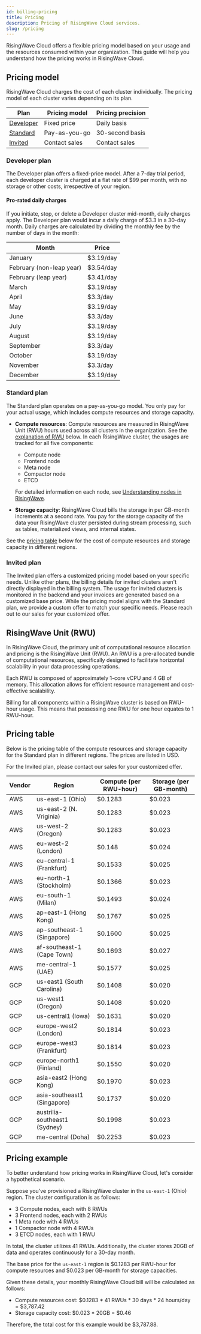 ```yaml
---
id: billing-pricing
title: Pricing
description: Pricing of RisingWave Cloud services.
slug: /pricing
---
```


RisingWave Cloud offers a flexible pricing model based on your usage and the resources consumed within your organization. This guide will help you understand how the pricing works in RisingWave Cloud.

## Pricing model

RisingWave Cloud charges the cost of each cluster individually. The pricing model of each cluster varies depending on its plan.

| Plan | Pricing model | Pricing precision |
| --- | --- | --- |
| [Developer](#developer-plan) | Fixed price | Daily basis |
| [Standard](#standard-plan) | Pay-as-you-go | 30-second basis |
| [Invited](#invited-plan) | Contact sales | Contact sales |

### Developer plan

The Developer plan offers a fixed-price model. After a 7-day trial period, each developer cluster is charged at a flat rate of $99 per month, with no storage or other costs, irrespective of your region.

#### Pro-rated daily charges

If you initiate, stop, or delete a Developer cluster mid-month, daily charges apply. The Developer plan would incur a daily charge of $3.3 in a 30-day month. Daily charges are calculated by dividing the monthly fee by the number of days in the month:

| Month | Price |
| --- | --- |
| January | $3.19/day |
| February (non-leap year) | $3.54/day |
| February (leap year) | $3.41/day |
| March | $3.19/day |
| April | $3.3/day |
| May | $3.19/day |
| June | $3.3/day |
| July | $3.19/day |
| August | $3.19/day |
| September | $3.3/day |
| October | $3.19/day |
| November | $3.3/day |
| December | $3.19/day |

### Standard plan

The Standard plan operates on a pay-as-you-go model. You only pay for your actual usage, which includes compute resources and storage capacity.

- **Compute resources**: Compute resources are measured in RisingWave Unit (RWU) hours used across all clusters in the organization. See the [explanation of RWU](#risingwave-unit-rwu) below. In each RisingWave cluster, the usages are tracked for all five components:

    - Compute node
    - Frontend node
    - Meta node
    - Compactor node
    - ETCD

    For detailed information on each node, see [Understanding nodes in RisingWave](/cluster-choose-a-cluster-plan.md#understanding-nodes-in-risingwave).

- **Storage capacity**: RisingWave Cloud bills the storage in per GB-month increments at a second rate. You pay for the storage capacity of the data your RisingWave cluster persisted during stream processing, such as tables, materialized views, and internal states.

See the [pricing table](#pricing-table) below for the cost of compute resources and storage capacity in different regions.

### Invited plan

The Invited plan offers a customized pricing model based on your specific needs. Unlike other plans, the billing details for invited clusters aren't directly displayed in the billing system. The usage for invited clusters is monitored in the backend and your invoices are generated based on a customized base price. While the pricing model aligns with the Standard plan, we provide a custom offer to match your specific needs. Please reach out to our sales for your customized offer.

## RisingWave Unit (RWU)

In RisingWave Cloud, the primary unit of computational resource allocation and pricing is the RisingWave Unit (RWU). An RWU is a pre-allocated bundle of computational resources, specifically designed to facilitate horizontal scalability in your data processing operations.

Each RWU is composed of approximately 1-core vCPU and 4 GB of memory. This allocation allows for efficient resource management and cost-effective scalability.

Billing for all components within a RisingWave cluster is based on RWU-hour usage. This means that possessing one RWU for one hour equates to 1 RWU-hour.

## Pricing table

Below is the pricing table of the compute resources and storage capacity for the Standard plan in different regions. The prices are listed in USD.

For the Invited plan, please contact our sales for your customized offer.

| Vendor | Region | Compute (per RWU-hour) | Storage (per GB-month) |
| --- | --- | --- | --- |
| AWS | us-east-1 (Ohio) | $0.1283  | $0.023 |
| AWS | us-east-2 (N. Vriginia) | $0.1283  | $0.023 |
| AWS | us-west-2 (Oregon) | $0.1283  | $0.023 |
| AWS | eu-west-2 (London) | $0.148  | $0.024 |
| AWS | eu-central-1 (Frankfurt) | $0.1533  | $0.025 |
| AWS | eu-north-1 (Stockholm) | $0.1366  | $0.023 |
| AWS | eu-south-1 (Milan) | $0.1493  | $0.024 |
| AWS | ap-east-1 (Hong Kong) | $0.1767  | $0.025 |
| AWS | ap-southeast-1 (Singapore) | $0.1600  | $0.025 |
| AWS | af-southeast-1 (Cape Town) | $0.1693  | $0.027 |
| AWS | me-central-1 (UAE) | $0.1577  | $0.025 |
| GCP | us-east1 (South Carolina) | $0.1408  | $0.020 |
| GCP | us-west1 (Oregon) | $0.1408  | $0.020 |
| GCP | us-central1 (Iowa) | $0.1631  | $0.020 |
| GCP | europe-west2 (London) | $0.1814  | $0.023 |
| GCP | europe-west3 (Frankfurt) | $0.1814  | $0.023 |
| GCP | europe-north1 (Finland) | $0.1550 | $0.020 |
| GCP | asia-east2 (Hong Kong) | $0.1970 | $0.023 |
| GCP | asia-southeast1 (Singapore) | $0.1737 | $0.020 |
| GCP | austrilia-southeast1 (Sydney) | $0.1998 | $0.023 |
| GCP | me-central (Doha) | $0.2253 | $0.023 |

## Pricing example

To better understand how pricing works in RisingWave Cloud, let's consider a hypothetical scenario. 

Suppose you've provisioned a RisingWave cluster in the `us-east-1` (Ohio) region. The cluster configuration is as follows:

- 3 Compute nodes, each with 8 RWUs
- 3 Frontend nodes, each with 2 RWUs
- 1 Meta node with 4 RWUs
- 1 Compactor node with 4 RWUs
- 3 ETCD nodes, each with 1 RWU

In total, the cluster utilizes 41 RWUs. Additionally, the cluster stores 20GB of data and operates continuously for a 30-day month.

The base price for the `us-east-1` region is $0.1283 per RWU-hour for compute resources and $0.023 per GB-month for storage capacities.

Given these details, your monthly RisingWave Cloud bill will be calculated as follows:

- Compute resources cost: $0.1283 \* 41 RWUs \* 30 days \* 24 hours/day = $3,787.42
- Storage capacity cost: $0.023 * 20GB = $0.46

Therefore, the total cost for this example would be $3,787.88.